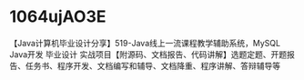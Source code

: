 # 1064ujAO3E
【Java计算机毕业设计分享】519-Java线上一流课程教学辅助系统，MySQL Java开发 毕业设计 实战项目【附源码、文档报告、代码讲解】选题定题、开题报告、任务书、程序开发、文档编写和辅导、文档降重、程序讲解、答辩辅导等
